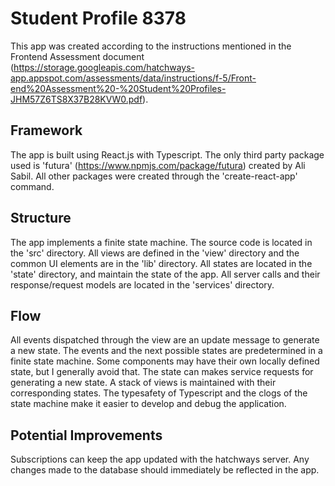 # Student Profile 8378

This app was created according to the instructions mentioned in the Frontend Assessment document (https://storage.googleapis.com/hatchways-app.appspot.com/assessments/data/instructions/f-5/Front-end%20Assessment%20-%20Student%20Profiles-JHM57Z6TS8X37B28KVW0.pdf).

## Framework

The app is built using React.js with Typescript. The only third party package used is 'futura' (https://www.npmjs.com/package/futura) created by Ali Sabil. All other packages were created through the 'create-react-app' command. 

## Structure

The app implements a finite state machine. The source code is located in the 'src' directory. All views are defined in the 'view' directory and the common UI elements are in the 'lib' directory. All states are located in the 'state' directory, and maintain the state of the app. All server calls and their response/request models are located in the 'services' directory. 

## Flow

All events dispatched through the view are an update message to generate a new state. The events and the next possible states are predetermined in a finite state machine. Some components may have their own locally defined state, but I generally avoid that. The state can makes service requests for generating a new state. A stack of views is maintained with their corresponding states. The typesafety of Typescript and the clogs of the state machine make it easier to develop and debug the application.

## Potential Improvements

Subscriptions can keep the app updated with the hatchways server. Any changes made to the database should immediately be reflected in the app. 
